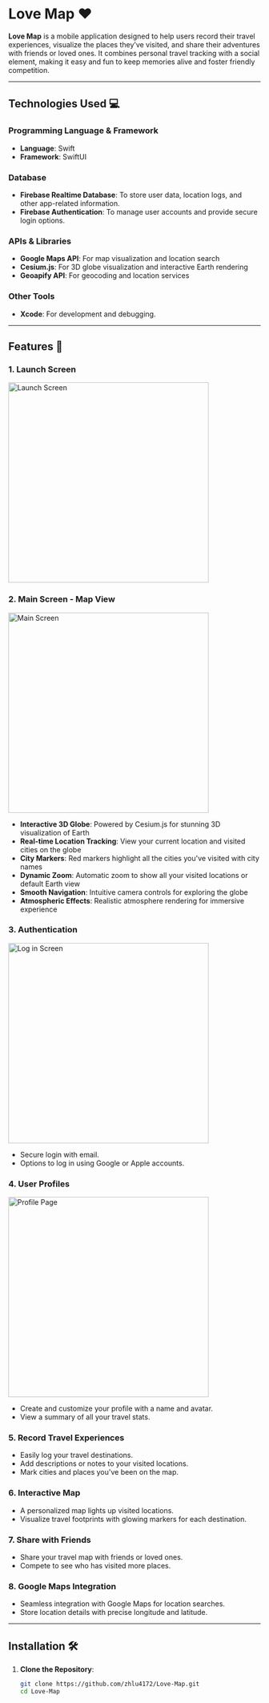 # Love Map ❤️

**Love Map** is a mobile application designed to help users record their travel experiences, visualize the places they’ve visited, and share their adventures with friends or loved ones. It combines personal travel tracking with a social element, making it easy and fun to keep memories alive and foster friendly competition.

---

## Technologies Used 💻

### **Programming Language & Framework**
- **Language**: Swift
- **Framework**: SwiftUI

### **Database**
- **Firebase Realtime Database**: To store user data, location logs, and other app-related information.
- **Firebase Authentication**: To manage user accounts and provide secure login options.

### **APIs & Libraries**
- **Google Maps API**: For map visualization and location search
- **Cesium.js**: For 3D globe visualization and interactive Earth rendering
- **Geoapify API**: For geocoding and location services

### **Other Tools**
- **Xcode**: For development and debugging.
---

## Features 🌟
### 1. **Launch Screen**
<img src="imgs/Launch_screen.png" alt="Launch Screen" width="400">

### 2. **Main Screen - Map View**
<img src="imgs/Main_screen.png" alt="Main Screen" width="400">

   - **Interactive 3D Globe**: Powered by Cesium.js for stunning 3D visualization of Earth
   - **Real-time Location Tracking**: View your current location and visited cities on the globe
   - **City Markers**: Red markers highlight all the cities you've visited with city names
   - **Dynamic Zoom**: Automatic zoom to show all your visited locations or default Earth view
   - **Smooth Navigation**: Intuitive camera controls for exploring the globe
   - **Atmospheric Effects**: Realistic atmosphere rendering for immersive experience

### 3. **Authentication**
<img src="imgs/Login.png" alt="Log in Screen" width="400">

   - Secure login with email.
   - Options to log in using Google or Apple accounts.
   
### 4. **User Profiles**
<img src="imgs/profile.png" alt="Profile Page" width="400">

   - Create and customize your profile with a name and avatar.
   - View a summary of all your travel stats.

### 5. **Record Travel Experiences**
   - Easily log your travel destinations.
   - Add descriptions or notes to your visited locations.
   - Mark cities and places you've been on the map.

### 6. **Interactive Map**
   - A personalized map lights up visited locations.
   - Visualize travel footprints with glowing markers for each destination.

### 7. **Share with Friends**
   - Share your travel map with friends or loved ones.
   - Compete to see who has visited more places.

### 8. **Google Maps Integration**
   - Seamless integration with Google Maps for location searches.
   - Store location details with precise longitude and latitude.




---

## Installation 🛠️

1. **Clone the Repository**:
   ```bash
   git clone https://github.com/zhlu4172/Love-Map.git
   cd Love-Map
